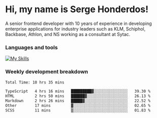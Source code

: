 # Hi, my name is Serge Honderdos!

A senior frontend developer with 10 years of experience in developing enterprise applications for industry leaders such as KLM, Schiphol, Backbase, Athlon, and NS working as a consultant at Sytac.

### Languages and tools
[![My Skills](https://skillicons.dev/icons?i=js,ts,angular,react,vue,nodejs,sqlite,postgres,mongodb,git,azure)](#)

### Weekly development breakdown
<!--START_SECTION:waka-->

```txt
Total Time: 10 hrs 35 mins

TypeScript   4 hrs 16 mins   █████████▓░░░░░░░░░░░░░░░   39.30 %
HTML         2 hrs 50 mins   ██████▓░░░░░░░░░░░░░░░░░░   26.13 %
Markdown     2 hrs 26 mins   █████▓░░░░░░░░░░░░░░░░░░░   22.52 %
Other        17 mins         ▓░░░░░░░░░░░░░░░░░░░░░░░░   02.65 %
SCSS         11 mins         ▒░░░░░░░░░░░░░░░░░░░░░░░░   01.83 %
```

<!--END_SECTION:waka-->
